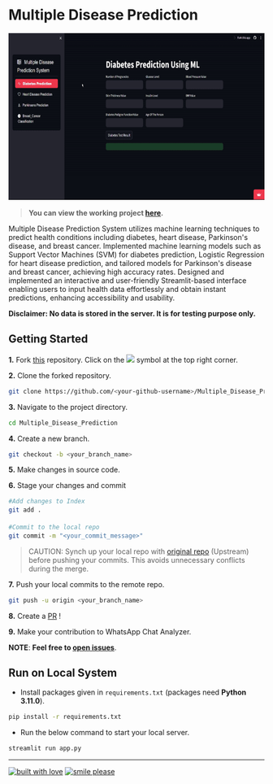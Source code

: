# Multiple Disease Prediction

<img src="Assets/gif/Working.gif" width="640" height="328" />

> **You can view the working project [here](https://multiplediseaseprediction-tvhhw8v4dnekxmujhq3aqr.streamlit.app/).**


Multiple Disease Prediction System utilizes machine learning techniques to predict health conditions including diabetes, heart disease, Parkinson's disease, and breast cancer.
Implemented machine learning models such as Support Vector Machines (SVM) for diabetes prediction, Logistic Regression for heart disease prediction, and tailored models for Parkinson's disease and breast cancer, achieving high accuracy rates.
Designed and implemented an interactive and user-friendly Streamlit-based interface enabling users to input health data effortlessly and obtain instant predictions, enhancing accessibility and usability.



**Disclaimer: No data is stored in the server. It is for testing purpose only.**

## Getting Started


**1.** Fork [this](https://github.com/PranjalTyagi16/Multiple_Disease_Prediction) repository.
Click on the <a href="https://github.com/PranjalTyagi16/Multiple_Disease_Prediction/forks"><img src="https://img.icons8.com/ios/24/000000/code-fork.png"></a> symbol at the top right corner.

**2.** Clone the forked repository.

```bash
git clone https://github.com/<your-github-username>/Multiple_Disease_Prediction
```

**3.** Navigate to the project directory.

```bash
cd Multiple_Disease_Prediction
```

**4.** Create a new branch.

```bash
git checkout -b <your_branch_name>
```

**5.** Make changes in source code.

**6.** Stage your changes and commit

```bash
#Add changes to Index
git add .

#Commit to the local repo
git commit -m "<your_commit_message>"
```

>CAUTION: Synch up your local repo with [original repo](https://github.com/PranjalTyagi16/Multiple_Disease_Prediction) (Upstream) before pushing your commits.
>This avoids unnecessary conflicts during the merge.

**7.** Push your local commits to the remote repo.

```bash
git push -u origin <your_branch_name>
```

**8.** Create a [PR](https://help.github.com/en/github/collaborating-with-issues-and-pull-requests/creating-a-pull-request) !

**9.** Make your contribution to WhatsApp Chat Analyzer.


**NOTE**: **Feel free to [open issues](https://github.com/PranjalTyagi16/Multiple_Disease_Prediction/issues/new/choose)**.


## Run on Local System


- Install packages given in `requirements.txt` (packages need **Python 3.11.0**).

```bash
pip install -r requirements.txt
```

- Run the below command to start your local server.

```bash
streamlit run app.py
```


---

[![built with love](https://forthebadge.com/images/badges/built-with-love.svg)](https://www.linkedin.com/in/pranjal-tyagi-/) [![smile please](https://forthebadge.com/images/badges/makes-people-smile.svg)](https://github.com/PranjalTyagi16/)
